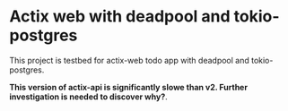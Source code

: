 # Actix web with deadpool and tokio-postgres

This project is testbed for actix-web todo app with deadpool and tokio-postgres.

**This version of actix-api is significantly slowe than v2. Further investigation is needed to discover why?**.
